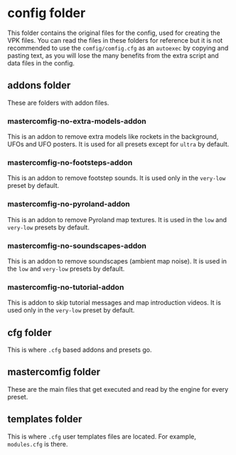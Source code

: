 # config folder
This folder contains the original files for the config, used for creating the VPK files. You can read the files in these folders for reference but it is not recommended to use the `comfig/comfig.cfg` as an `autoexec` by copying and pasting text, as you will lose the many benefits from the extra script and data files in the config.

## addons folder
These are folders with addon files.

### mastercomfig-no-extra-models-addon
This is an addon to remove extra models like rockets in the background, UFOs and UFO posters. It is used for all presets except for `ultra` by default.

### mastercomfig-no-footsteps-addon
This is an addon to remove footstep sounds. It is used only in the `very-low` preset by default.

### mastercomfig-no-pyroland-addon
This is an addon to remove Pyroland map textures. It is used in the `low` and `very-low` presets by default.

### mastercomfig-no-soundscapes-addon
This is an addon to remove soundscapes (ambient map noise). It is used in the `low` and `very-low` presets by default.

### mastercomfig-no-tutorial-addon
This is addon to skip tutorial messages and map introduction videos. It is used only in the `very-low` preset by default.

## cfg folder
This is where `.cfg` based addons and presets go.

## mastercomfig folder
These are the main files that get executed and read by the engine for every preset.

## templates folder
This is where `.cfg` user templates files are located. For example, `modules.cfg` is there.
